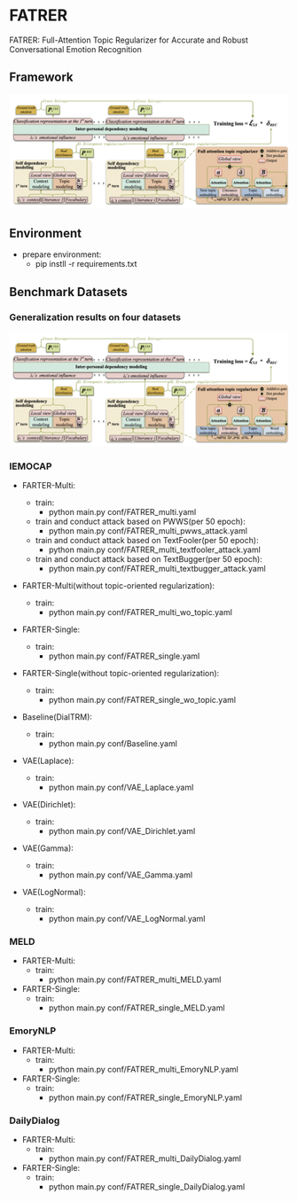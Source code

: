 # FATRER
FATRER: Full-Attention Topic Regularizer for Accurate and Robust Conversational Emotion Recognition
## Framework
![fater_demo](./images/demo.png)
## Environment
- prepare environment:
  -  pip instll -r requirements.txt

## Benchmark Datasets
###  Generalization results on four datasets
![fater_demo](./images/demo.png)
### IEMOCAP
- FARTER-Multi: 
  - train: 
      - python main.py conf/FATRER_multi.yaml
  - train and conduct attack based on PWWS(per 50 epoch):
      - python main.py conf/FATRER_multi_pwws_attack.yaml
  - train and conduct attack based on TextFooler(per 50 epoch):
      - python main.py conf/FATRER_multi_textfooler_attack.yaml
  - train and conduct attack based on TextBugger(per 50 epoch):
      - python main.py conf/FATRER_multi_textbugger_attack.yaml

- FARTER-Multi(without topic-oriented regularization):
  - train:
      - python main.py conf/FATRER_multi_wo_topic.yaml

- FARTER-Single: 
  - train: 
      - python main.py conf/FATRER_single.yaml
  
- FARTER-Single(without topic-oriented regularization): 
  - train: 
      - python main.py conf/FATRER_single_wo_topic.yaml

- Baseline(DialTRM): 
  - train:
      - python main.py conf/Baseline.yaml

- VAE(Laplace):
  - train:
      - python main.py conf/VAE_Laplace.yaml
- VAE(Dirichlet):
  - train:
      - python main.py conf/VAE_Dirichlet.yaml 
- VAE(Gamma):
  - train:
      - python main.py conf/VAE_Gamma.yaml
- VAE(LogNormal):
  - train:
      - python main.py conf/VAE_LogNormal.yaml

### MELD
- FARTER-Multi: 
  - train: 
      - python main.py conf/FATRER_multi_MELD.yaml
- FARTER-Single: 
  - train: 
      - python main.py conf/FATRER_single_MELD.yaml

### EmoryNLP
- FARTER-Multi: 
  - train: 
      - python main.py conf/FATRER_multi_EmoryNLP.yaml
- FARTER-Single: 
  - train: 
      - python main.py conf/FATRER_single_EmoryNLP.yaml


### DailyDialog
- FARTER-Multi: 
  - train: 
      - python main.py conf/FATRER_multi_DailyDialog.yaml
- FARTER-Single: 
  - train: 
      - python main.py conf/FATRER_single_DailyDialog.yaml
 

